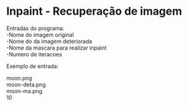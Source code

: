 # Inpaint - Recuperação de imagem

Entradas do programa: <br/>
-Nome do imagem original <br/>
-Nome do da imagem deteriorada <br/>
-Nome da mascara para realizar inpaint <br/>
-Numero de iteracoes <br/>

Exemplo de entrada:

moon.png <br/>
moon-deta.png <br/>
moon-ma.png <br/>
10 <br/>
